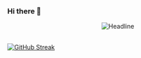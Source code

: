 ### Hi there 👋
<div align="center">
  <img src="https://readme-typing-svg.herokuapp.com?color=139ae1&size=32&center=true&vCenter=true&width=600&height=50&lines=Hi+There!;Nungo+Here;SE+is+the+field;Welcome" alt="Headline" />
</div>

<br>

  [![GitHub Streak](https://streak-stats.demolab.com/?user=NungoEdwin)](https://git.io/streak-stats)
</br>
